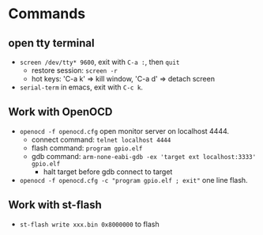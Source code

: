 # Commands

## open tty terminal
  * `screen /dev/tty* 9600`, exit with `C-a :`, then `quit`
    * restore session: `screen -r`
    * hot keys: 'C-a k' => kill window, 'C-a d' => detach screen
  * `serial-term` in emacs, exit with `C-c k`.

## Work with OpenOCD
  * `openocd -f openocd.cfg` open monitor server on localhost 4444.
    * connect command: `telnet localhost 4444`
    * flash command: `program gpio.elf`
    * gdb command: `arm-none-eabi-gdb -ex 'target ext localhost:3333' gpio.elf`
      - halt target before gdb connect to target
  * `openocd -f openocd.cfg -c "program gpio.elf ; exit"` one line flash.


## Work with st-flash
  * `st-flash write xxx.bin 0x8000000` to flash

